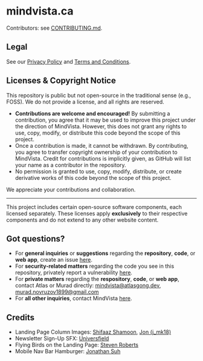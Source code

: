 # mindvista.ca

Contributors: see [CONTRIBUTING.md](CONTRIBUTING.md).

## Legal

See our [Privacy Policy](https://mindvista.ca/privacy-policy) and [Terms and Conditions](https://mindvista.ca/terms-and-conditions).

## Licenses & Copyright Notice

This repository is public but not open-source in the traditional sense (e.g., FOSS). We do not provide a license, and all rights are reserved.

- **Contributions are welcome and encouraged!** By submitting a contribution, you agree that it may be used to improve this project under the direction of MindVista. However, this does not grant any rights to use, copy, modify, or distribute this code beyond the scope of this project.
- Once a contribution is made, it cannot be withdrawn. By contributing, you agree to transfer copyright ownership of your contribution to MindVista. Credit for contributions is implicitly given, as GitHub will list your name as a contributor in the repository.
- No permission is granted to use, copy, modify, distribute, or create derivative works of this code beyond the scope of this project.

We appreciate your contributions and collaboration.

---

This project includes certain open-source software components, each licensed separately. These licenses apply **exclusively** to their respective components and do not extend to any other website content.

## Got questions?

- For **general inquiries** or **suggestions** regarding the **repository**, **code**, or **web app**, create an issue [here](https://github.com/MindVista/website/issues/new).
- For **security-related matters** regarding the code you see in this repository, privately report a vulnerability [here](https://github.com/MindVista/website/security/advisories/new).
- For **private matters** regarding the **respository**, **code**, or **web app**, contact Atlas or Murad directly: [mindvista@atlasgong.dev](mailto:mindvista@atlasgong.dev),
  [murad.novruzov1899@gmail.com](mailto:murad.novruzov1899@gmail.com)
- For **all other inquiries**, contact MindVista [here](https://mindvista.ca/contact).

## Credits

- Landing Page Column Images: [Shifaaz Shamoon](https://unsplash.com/@sotti), [Jon (j_mk18)](https://unsplash.com/@j_mk18)
- Newsletter Sign-Up SFX: [Universfield](https://pixabay.com/users/universfield-28281460)
- Flying Birds on the Landing Page: [Steven Roberts](https://codepen.io/matchboxhero)
- Mobile Nav Bar Hamburger: [Jonathan Suh](https://jonsuh.com/)
